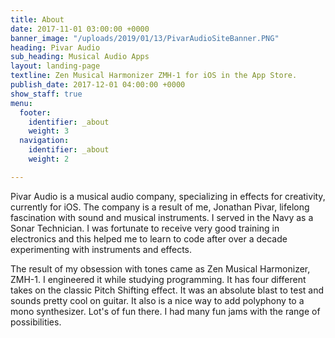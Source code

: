 ```yaml
---
title: About
date: 2017-11-01 03:00:00 +0000
banner_image: "/uploads/2019/01/13/PivarAudioSiteBanner.PNG"
heading: Pivar Audio
sub_heading: Musical Audio Apps
layout: landing-page
textline: Zen Musical Harmonizer ZMH-1 for iOS in the App Store.
publish_date: 2017-12-01 04:00:00 +0000
show_staff: true
menu:
  footer:
    identifier: _about
    weight: 3
  navigation:
    identifier: _about
    weight: 2

---
```

Pivar Audio is a musical audio company, specializing in effects for creativity, currently for iOS. The company is a result of me, Jonathan Pivar, lifelong fascination with sound and musical instruments. I served in the Navy as a Sonar Technician. I was fortunate to receive very good training in electronics and this helped me to learn to code after over a decade experimenting with instruments and effects.

The result of my obsession with tones came as Zen Musical Harmonizer, ZMH-1. I engineered it while studying programming. It has four different takes on the classic Pitch Shifting effect. It was an absolute blast to test and sounds pretty cool on guitar. It also is a nice way to add polyphony to a mono synthesizer. Lot's of fun there. I had many fun jams with the range of possibilities.